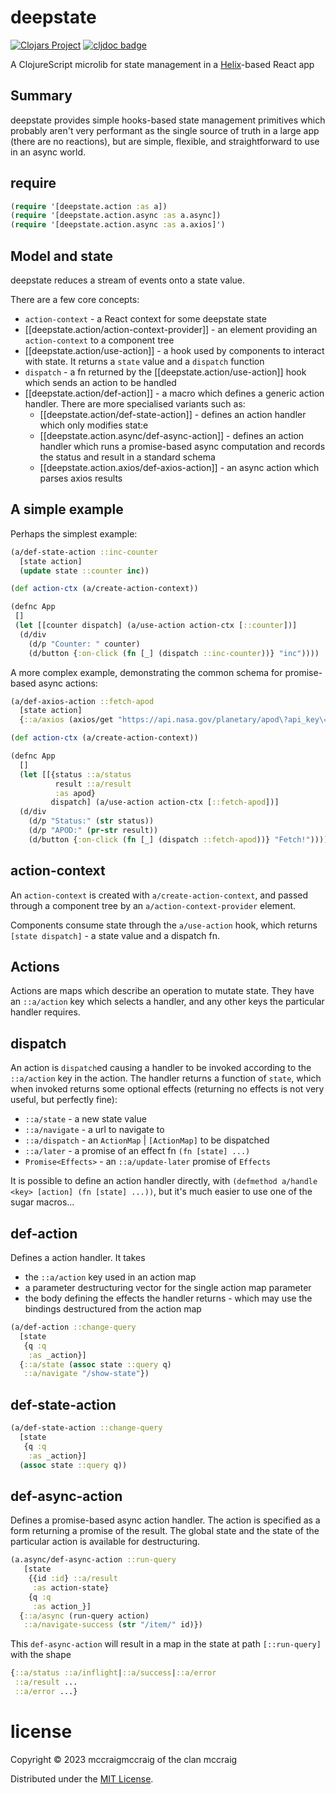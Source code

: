 # deepstate

[![Clojars Project](https://img.shields.io/clojars/v/com.github.mccraigmccraig/deepstate.svg)](https://clojars.org/com.github.mccraigmccraig/deepstate)
[![cljdoc badge](https://cljdoc.org/badge/com.github.mccraigmccraig/deepstate)](https://cljdoc.org/d/com.github.mccraigmccraig/deepstate)


A ClojureScript microlib for state management in a [Helix](https://github.com/lilactown/helix)-based React app

## Summary

deepstate provides simple hooks-based state management primitives which
probably aren't very performant as the single source of truth in a large app
(there are no reactions), but are simple, flexible, and straightforward
to use in an async world.

## require

``` clojure
(require '[deepstate.action :as a])
(require '[deepstate.action.async :as a.async])
(require '[deepstate.action.async :as a.axios]')
```

## Model and state

deepstate reduces a stream of events onto a state value.

There are a few core concepts:

* `action-context` - a React context for some deepstate state
* [[deepstate.action/action-context-provider]] - an element providing 
   an `action-context` to a component tree
* [[deepstate.action/use-action]] - a hook used by components to interact 
   with state. It returns a `state` value and a `dispatch` function
* `dispatch` - a fn returned by the [[deepstate.action/use-action]] hook which
   sends an action to be handled
* [[deepstate.action/def-action]] - a macro which defines a generic action
  handler. There are more specialised variants such as:
  * [[deepstate.action/def-state-action]] - defines an action handler 
     which only modifies stat:e
  * [[deepstate.action.async/def-async-action]] - defines an action handler
     which runs a promise-based async computation and records the status 
     and result in a standard schema
  * [[deepstate.action.axios/def-axios-action]] - an async action which 
    parses axios results

## A simple example

Perhaps the simplest example:

``` clojure
(a/def-state-action ::inc-counter
  [state action]
  (update state ::counter inc))

(def action-ctx (a/create-action-context))

(defnc App
 []
 (let [[counter dispatch] (a/use-action action-ctx [::counter])]
  (d/div
    (d/p "Counter: " counter)
    (d/button {:on-click (fn [_] (dispatch ::inc-counter))} "inc"))))
```

A more complex example, demonstrating the common schema for promise-based async
actions:

``` clojure
(a/def-axios-action ::fetch-apod
  [state action]
  {::a/axios (axios/get "https://api.nasa.gov/planetary/apod\?api_key\=DEMO_KEY")})

(def action-ctx (a/create-action-context))

(defnc App
  []
  (let [[{status ::a/status
          result ::a/result
          :as apod}
         dispatch] (a/use-action action-ctx [::fetch-apod])]
  (d/div
    (d/p "Status:" (str status))
    (d/p "APOD:" (pr-str result))
    (d/button {:on-click (fn [_] (dispatch ::fetch-apod))} "Fetch!"))))
```

## action-context

An `action-context` is created with `a/create-action-context`, and
passed through a component tree by an `a/action-context-provider`
element.

Components consume state through the `a/use-action` hook, which
returns `[state dispatch]` - a state value and a dispatch fn.

## Actions

Actions are maps which describe an operation to mutate state. They have
an `::a/action` key which selects a handler, and any other keys
the particular handler requires.

## dispatch

An action is `dispatch`ed causing a handler to be invoked according
to the `::a/action` key in the action. The handler
returns a function of `state`, which when invoked returns some
optional effects (returning no effects is not very useful, but 
perfectly fine):

* `::a/state` - a new state value
* `::a/navigate` - a url to navigate to
* `::a/dispatch` - an `ActionMap` | `[ActionMap]` to be dispatched
* `::a/later` - a promise of an effect fn `(fn [state] ...)`
* `Promise<Effects>` - an `::a/update-later` promise of `Effects`

It is possible to define an action handler directly, with
`(defmethod a/handle <key> [action] (fn [state] ...))`, but it's
much easier to use one of the sugar macros...

## def-action

Defines a action handler. It takes

* the `::a/action` key used in an action map
* a parameter destructuring vector for the single action map parameter
* the body defining the effects the handler returns - which may use
  the bindings destructured from the action map

``` clojure
(a/def-action ::change-query
  [state
   {q :q
    :as _action}]
  {::a/state (assoc state ::query q)
   ::a/navigate "/show-state"})
```

## def-state-action

``` clojure
(a/def-state-action ::change-query
  [state
   {q :q
    :as _action}]
  (assoc state ::query q))
```

## def-async-action

Defines a promise-based async action handler. The action is specified as
a form returning a promise of the result. The global state and the 
state of the particular action is available for destructuring.

``` clojure
(a.async/def-async-action ::run-query
   [state
    {{id :id} ::a/result
     :as action-state}
    {q :q
     :as action_}]
  {::a/async (run-query action)
   ::a/navigate-success (str "/item/" id)})
```

This `def-async-action` will result in a map in the state at path `[::run-query]`
with the shape

``` clojure
{::a/status ::a/inflight|::a/success|::a/error
 ::a/result ...
 ::a/error ...}
```

# license

Copyright © 2023 mccraigmccraig of the clan mccraig

Distributed under the [MIT License](https://github.com/mccraigmccraig/deepstate/blob/trunk/LICENSE).
